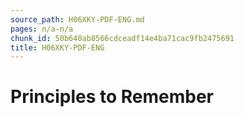 ```yaml
---
source_path: H06XKY-PDF-ENG.md
pages: n/a-n/a
chunk_id: 50b640ab8566cdceadf14e4ba71cac9fb2475691
title: H06XKY-PDF-ENG
---
```

# Principles to Remember

